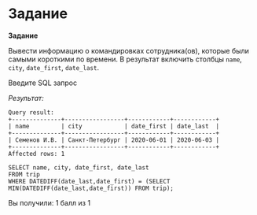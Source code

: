 # Задание

**Задание**

Вывести информацию о командировках сотрудника(ов), которые были самыми короткими по времени. В результат включить столбцы `name`, `city`, `date_first`, `date_last`.

Введите SQL запрос

*Результат:*

```mysql
Query result:
+--------------+-----------------+------------+------------+
| name         | city            | date_first | date_last  |
+--------------+-----------------+------------+------------+
| Семенов И.В. | Санкт-Петербург | 2020-06-01 | 2020-06-03 |
+--------------+-----------------+------------+------------+
Affected rows: 1
```

```mysql
SELECT name, city, date_first, date_last
FROM trip
WHERE DATEDIFF(date_last,date_first) = (SELECT MIN(DATEDIFF(date_last,date_first)) FROM trip);
```

Вы получили: 1 балл из 1
